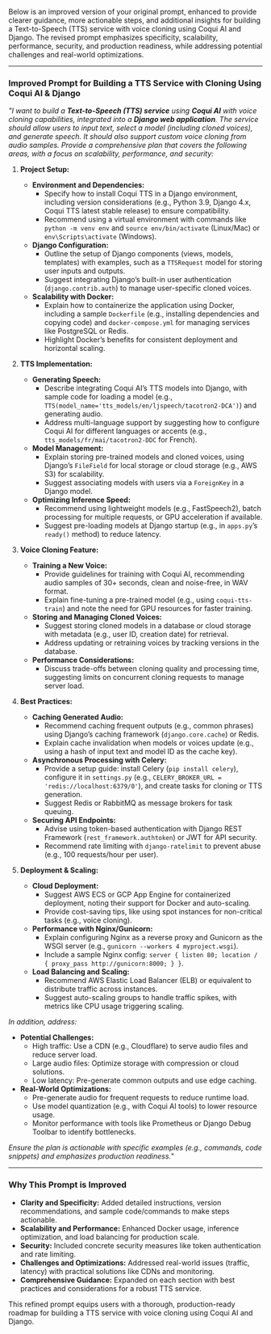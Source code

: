 Below is an improved version of your original prompt, enhanced to provide clearer guidance, more actionable steps, and additional insights for building a Text-to-Speech (TTS) service with voice cloning using Coqui AI and Django. The revised prompt emphasizes specificity, scalability, performance, security, and production readiness, while addressing potential challenges and real-world optimizations.

---

### **Improved Prompt for Building a TTS Service with Cloning Using Coqui AI & Django**

*"I want to build a **Text-to-Speech (TTS) service** using **Coqui AI** with voice cloning capabilities, integrated into a **Django web application**. The service should allow users to input text, select a model (including cloned voices), and generate speech. It should also support custom voice cloning from audio samples. Provide a comprehensive plan that covers the following areas, with a focus on scalability, performance, and security:*

1. **Project Setup:**
   - **Environment and Dependencies:**
     - Specify how to install Coqui TTS in a Django environment, including version considerations (e.g., Python 3.9, Django 4.x, Coqui TTS latest stable release) to ensure compatibility.
     - Recommend using a virtual environment with commands like `python -m venv env` and `source env/bin/activate` (Linux/Mac) or `env\Scripts\activate` (Windows).
   - **Django Configuration:**
     - Outline the setup of Django components (views, models, templates) with examples, such as a `TTSRequest` model for storing user inputs and outputs.
     - Suggest integrating Django’s built-in user authentication (`django.contrib.auth`) to manage user-specific cloned voices.
   - **Scalability with Docker:**
     - Explain how to containerize the application using Docker, including a sample `Dockerfile` (e.g., installing dependencies and copying code) and `docker-compose.yml` for managing services like PostgreSQL or Redis.
     - Highlight Docker’s benefits for consistent deployment and horizontal scaling.

2. **TTS Implementation:**
   - **Generating Speech:**
     - Describe integrating Coqui AI’s TTS models into Django, with sample code for loading a model (e.g., `TTS(model_name='tts_models/en/ljspeech/tacotron2-DCA')`) and generating audio.
     - Address multi-language support by suggesting how to configure Coqui AI for different languages or accents (e.g., `tts_models/fr/mai/tacotron2-DDC` for French).
   - **Model Management:**
     - Explain storing pre-trained models and cloned voices, using Django’s `FileField` for local storage or cloud storage (e.g., AWS S3) for scalability.
     - Suggest associating models with users via a `ForeignKey` in a Django model.
   - **Optimizing Inference Speed:**
     - Recommend using lightweight models (e.g., FastSpeech2), batch processing for multiple requests, or GPU acceleration if available.
     - Suggest pre-loading models at Django startup (e.g., in `apps.py`’s `ready()` method) to reduce latency.

3. **Voice Cloning Feature:**
   - **Training a New Voice:**
     - Provide guidelines for training with Coqui AI, recommending audio samples of 30+ seconds, clean and noise-free, in WAV format.
     - Explain fine-tuning a pre-trained model (e.g., using `coqui-tts-train`) and note the need for GPU resources for faster training.
   - **Storing and Managing Cloned Voices:**
     - Suggest storing cloned models in a database or cloud storage with metadata (e.g., user ID, creation date) for retrieval.
     - Address updating or retraining voices by tracking versions in the database.
   - **Performance Considerations:**
     - Discuss trade-offs between cloning quality and processing time, suggesting limits on concurrent cloning requests to manage server load.

4. **Best Practices:**
   - **Caching Generated Audio:**
     - Recommend caching frequent outputs (e.g., common phrases) using Django’s caching framework (`django.core.cache`) or Redis.
     - Explain cache invalidation when models or voices update (e.g., using a hash of input text and model ID as the cache key).
   - **Asynchronous Processing with Celery:**
     - Provide a setup guide: install Celery (`pip install celery`), configure it in `settings.py` (e.g., `CELERY_BROKER_URL = 'redis://localhost:6379/0'`), and create tasks for cloning or TTS generation.
     - Suggest Redis or RabbitMQ as message brokers for task queuing.
   - **Securing API Endpoints:**
     - Advise using token-based authentication with Django REST Framework (`rest_framework.authtoken`) or JWT for API security.
     - Recommend rate limiting with `django-ratelimit` to prevent abuse (e.g., 100 requests/hour per user).

5. **Deployment & Scaling:**
   - **Cloud Deployment:**
     - Suggest AWS ECS or GCP App Engine for containerized deployment, noting their support for Docker and auto-scaling.
     - Provide cost-saving tips, like using spot instances for non-critical tasks (e.g., voice cloning).
   - **Performance with Nginx/Gunicorn:**
     - Explain configuring Nginx as a reverse proxy and Gunicorn as the WSGI server (e.g., `gunicorn --workers 4 myproject.wsgi`).
     - Include a sample Nginx config: `server { listen 80; location / { proxy_pass http://gunicorn:8000; } }`.
   - **Load Balancing and Scaling:**
     - Recommend AWS Elastic Load Balancer (ELB) or equivalent to distribute traffic across instances.
     - Suggest auto-scaling groups to handle traffic spikes, with metrics like CPU usage triggering scaling.

*In addition, address:*
- **Potential Challenges:**
  - High traffic: Use a CDN (e.g., Cloudflare) to serve audio files and reduce server load.
  - Large audio files: Optimize storage with compression or cloud solutions.
  - Low latency: Pre-generate common outputs and use edge caching.
- **Real-World Optimizations:**
  - Pre-generate audio for frequent requests to reduce runtime load.
  - Use model quantization (e.g., with Coqui AI tools) to lower resource usage.
  - Monitor performance with tools like Prometheus or Django Debug Toolbar to identify bottlenecks.

*Ensure the plan is actionable with specific examples (e.g., commands, code snippets) and emphasizes production readiness.*"

---

### **Why This Prompt is Improved**
- **Clarity and Specificity:** Added detailed instructions, version recommendations, and sample code/commands to make steps actionable.
- **Scalability and Performance:** Enhanced Docker usage, inference optimization, and load balancing for production scale.
- **Security:** Included concrete security measures like token authentication and rate limiting.
- **Challenges and Optimizations:** Addressed real-world issues (traffic, latency) with practical solutions like CDNs and monitoring.
- **Comprehensive Guidance:** Expanded on each section with best practices and considerations for a robust TTS service.

This refined prompt equips users with a thorough, production-ready roadmap for building a TTS service with voice cloning using Coqui AI and Django.